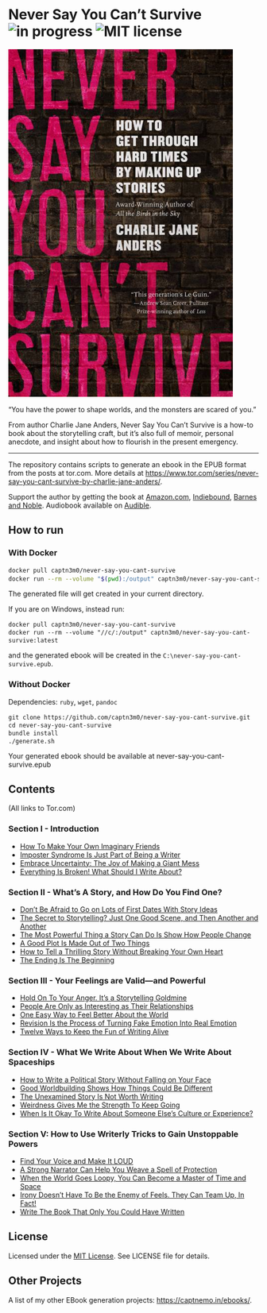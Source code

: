 # Never Say You Can’t Survive ![in progress](https://img.shields.io/badge/status-complete-green) ![MIT license](https://img.shields.io/badge/license-MIT-brightgreen)

![Book Cover](cover.jpg)

“You have the power to shape worlds, and the monsters are scared of you.”

From author Charlie Jane Anders, Never Say You Can’t Survive is a how-to book about the storytelling craft, but it’s also full of memoir, personal anecdote, and insight about how to flourish in the present emergency.

---

The repository contains scripts to generate an ebook in the EPUB format from the posts at tor.com. More details at <https://www.tor.com/series/never-say-you-cant-survive-by-charlie-jane-anders/>.

Support the author by getting the book at [Amazon.com](https://www.amazon.com/Never-Say-You-Cant-Survive-ebook/dp/B08JK8XD1N), [Indiebound](https://www.indiebound.org/book/9781250800015), [Barnes and Noble](https://www.barnesandnoble.com/w/never-say-you-cant-survive-charlie-jane-anders/1137655286?ean=9781250800015). Audiobook available on [Audible](https://www.amazon.com/Never-Say-You-Cant-Survive/dp/B08XDQGS5Q/).

## How to run

### With Docker

```bash
docker pull captn3m0/never-say-you-cant-survive
docker run --rm --volume "$(pwd):/output" captn3m0/never-say-you-cant-survive:latest
```

The generated file will get created in your current directory.

If you are on Windows, instead run:

```
docker pull captn3m0/never-say-you-cant-survive
docker run --rm --volume "//c/:/output" captn3m0/never-say-you-cant-survive:latest
```

and the generated ebook will be created in the `C:\never-say-you-cant-survive.epub`.

### Without Docker

Dependencies: `ruby`, `wget`, `pandoc`

```
git clone https://github.com/captn3m0/never-say-you-cant-survive.git
cd never-say-you-cant-survive
bundle install
./generate.sh
```

Your generated ebook should be available at never-say-you-cant-survive.epub

## Contents

(All links to Tor.com)

### Section I - Introduction
- [How To Make Your Own Imaginary Friends][c1]
- [Imposter Syndrome Is Just Part of Being a Writer][c2]
- [Embrace Uncertainty: The Joy of Making a Giant Mess][c3]
- [Everything Is Broken! What Should I Write About?][c4]

### Section II - What’s A Story, and How Do You Find One?
- [Don’t Be Afraid to Go on Lots of First Dates With Story Ideas][c5]
- [The Secret to Storytelling? Just One Good Scene, and Then Another and Another][c6]
- [The Most Powerful Thing a Story Can Do Is Show How People Change][c7]
- [A Good Plot Is Made Out of Two Things][c8]
- [How to Tell a Thrilling Story Without Breaking Your Own Heart][c9]
- [The Ending Is The Beginning][c10]

### Section III - Your Feelings are Valid—and Powerful
- [Hold On To Your Anger. It’s a Storytelling Goldmine][c11]
- [People Are Only as Interesting as Their Relationships][c12]
- [One Easy Way to Feel Better About the World][c13]
- [Revision Is the Process of Turning Fake Emotion Into Real Emotion][c14]
- [Twelve Ways to Keep the Fun of Writing Alive][c15]

### Section IV - What We Write About When We Write About Spaceships
- [How to Write a Political Story Without Falling on Your Face][c16]
- [Good Worldbuilding Shows How Things Could Be Different][c17]
- [The Unexamined Story Is Not Worth Writing][c18]
- [Weirdness Gives Me the Strength To Keep Going][c19]
- [When Is It Okay To Write About Someone Else’s Culture or Experience?][c20]

### Section V: How to Use Writerly Tricks to Gain Unstoppable Powers
- [Find Your Voice and Make It LOUD][c21]
- [A Strong Narrator Can Help You Weave a Spell of Protection][c22]
- [When the World Goes Loopy, You Can Become a Master of Time and Space][c23]
- [Irony Doesn’t Have To Be the Enemy of Feels. They Can Team Up, In Fact!][c24]
- [Write The Book That Only You Could Have Written][c25]

## License

Licensed under the [MIT License](https://nemo.mit-license.org/). See LICENSE file for details.

## Other Projects

A list of my other EBook generation projects: <https://captnemo.in/ebooks/>.

[c1]: https://www.tor.com/2020/05/12/never-say-you-cant-survive-how-to-get-through-hard-times-by-making-up-stories/
[c2]: https://www.tor.com/2020/05/19/never-say-you-cant-survive-imposter-syndrome-is-just-part-of-being-a-writer/
[c3]: https://www.tor.com/2020/05/26/never-say-you-cant-survive-embrace-uncertainty-the-joy-of-making-a-giant-mess/
[c4]: https://www.tor.com/2020/06/09/never-say-you-cant-survive-everything-is-broken-what-should-i-write-about/
[c5]: https://www.tor.com/2020/06/16/never-say-you-cant-survive-dont-be-afraid-to-go-on-lots-of-first-dates-with-story-ideas/
[c6]: https://www.tor.com/2020/06/23/never-say-you-cant-survive-the-secret-to-storytelling-just-one-good-scene-and-then-another-and-another/
[c7]: https://www.tor.com/2020/06/30/never-say-you-cant-survive-the-most-powerful-thing-a-story-can-do-is-show-how-people-change/
[c8]: https://www.tor.com/2020/07/14/never-say-you-cant-survive-a-good-plot-is-made-out-of-two-things/
[c9]: https://www.tor.com/2020/07/21/never-say-you-cant-survive-how-to-tell-a-thrilling-story-without-breaking-your-own-heart/
[c10]: https://www.tor.com/2020/07/28/never-say-you-cant-survive-the-ending-is-the-beginning/
[c11]: https://www.tor.com/2020/08/04/never-say-you-cant-survive-hold-on-to-your-anger-its-a-storytelling-goldmine/
[c12]: https://www.tor.com/2020/08/11/never-say-you-cant-survive-people-are-only-as-interesting-as-their-relationships/
[c13]: https://www.tor.com/2020/08/18/never-say-you-cant-survive-one-easy-way-to-feel-better-about-the-world/
[c14]: https://www.tor.com/2020/08/25/never-say-you-cant-survive-revision-is-the-process-of-turning-fake-emotion-into-real-emotion/
[c15]: https://www.tor.com/2020/09/01/never-say-you-cant-survive-twelve-ways-to-keep-the-fun-of-writing-alive/
[c16]: https://www.tor.com/2020/09/08/never-say-you-cant-survive-how-to-write-a-political-story-without-falling-on-your-face/
[c17]: https://www.tor.com/2020/09/15/never-say-you-cant-survive-good-worldbuilding-shows-how-things-could-be-different/
[c18]: https://www.tor.com/2020/09/22/never-say-you-cant-survive-the-unexamined-story-is-not-worth-writing/
[c19]: https://www.tor.com/2020/09/29/never-say-you-cant-survive-weirdness-gives-me-the-strength-to-keep-going/
[c20]: https://www.tor.com/2020/10/06/never-say-you-cant-survive-when-is-it-okay-to-write-about-someone-elses-culture-or-experience/
[c21]: https://www.tor.com/2020/10/13/never-say-you-cant-survive-find-your-voice-and-make-it-loud/
[c22]: https://www.tor.com/2020/10/20/never-say-you-cant-survive-a-strong-narrator-can-help-you-weave-a-spell-of-protection/
[c23]: https://www.tor.com/2020/11/03/never-say-you-cant-survive-when-the-world-goes-loopy-you-can-become-a-master-of-time-and-space/
[c24]: https://www.tor.com/2020/11/10/never-say-you-cant-survive-irony-doesnt-have-to-be-the-enemy-of-feels-they-can-team-up-in-fact/
[c25]: https://www.tor.com/2020/11/17/never-say-you-cant-survive-write-the-book-that-only-you-could-have-written/
